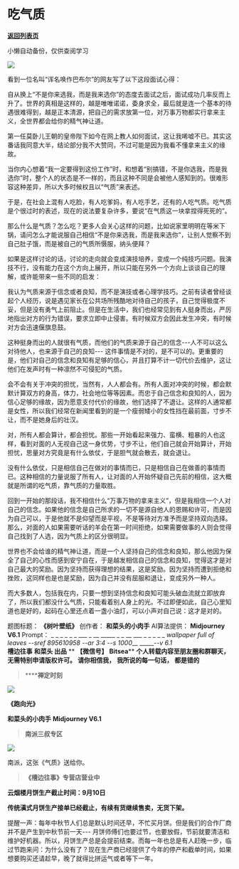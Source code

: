 # 吃气质

[**返回列表页**](/gzh/槽边往事)

小懒自动备份，仅供查阅学习

![](https://mmbiz.qpic.cn/mmbiz_jpg/Ia6gU9JNtkrzoWiayoLibRLeOop0ovBOPPrPsdHWjibl1arwoHTJ1u1fUqJnYyQ6KUw2CmHgFpPAB6PatmUiaGbTZg/640?wx_fmt=jpeg&from;=appmsg)

看到一位名叫“诨名唤作巴布尔”的网友写了以下这段面试心得：

自从换上“不是你来选我，而是我来选你”的态度去面试之后，面试成功几率反而上升了。世界的真相是这样的，越是唯唯诺诺，委身求全，最后就是连一个基本的待遇很难得到，越是正本清源，把自己的需求放第一位，对万事万物都实行拿来主义，全世界都会给你的精气神让道。

第一任莫卧儿王朝的皇帝陛下如今在网上教人如何面试，这让我唏嘘不已。其实这番话我同意大半，结论部分我不大赞同，不过可能是因为我看不懂拿来主义的缘故。

当你内心想着“我一定要得到这份工作”时，和想着“别搞错，不是你选我，而是我选你”时，整个人的状态是不一样的，而且这种不同是会被他人感知到的。很难形容这种差异，所以大多时候权且以“气质”来表述。

于是，在社会上混有人吃脸，有人吃爹妈，有人吃手艺，还有的人吃气质。吃气质是个很过时的表述，现在的说法要复杂许多，要说“在气质这一块拿捏得死死的”。  

那么什么是气质？怎么吃？更多人会关心这样的问题，比如说家里明明在等米下锅，请问怎么才能说服自己相信“不是你来选我，而是我来选你”，让别人觉察不到自己肚子饿，而是被自己的气质所慑服，纳头便拜？

如果是这样讨论的话，讨论的走向就会变成演技培养，变成一个纯技巧问题。我演技不行，没有能力在这个方向上展开，所以只能在另外一个方向上谈谈自己的理解，或许能带来一些不同的启发：

我认为气质来源于信念或者良知，而不是演技或者心理学技巧。之前有读者曾经谈起个人经历，说是遇见家长在公共场所残酷地对待自己的孩子，自己觉得极度不妥，但是没有勇气上前阻止。但是在生活中，我们也经常见到有人挺身而出，严厉地指出对方的行为错误，要求立即中止侵害。有时候双方会因此发生冲突，有时候对方会迅速偃旗息鼓。

这种挺身而出的人就很有气质，而他们的气质来源于自己的信念---人不可以这么对待他人，也来源于自己的良知---
这件事情是不对的，是不可以的。更重要的是，他们对自己的信念和良知有足够的信心，并且打算不计一切代价去维护，这让他们在发声时有一种凛然不可侵犯的气质。

会不会有关于冲突的担忧，当然有，人人都会有。所有人面对冲突的时候，都会默默计算双方的身高，体力，社会地位等等因素。而忠于自己信念和良知的人，因为信心足够的缘故，因为愿意支付代价的缘故，他们选择了不退让。这样的人通常都是女性，所以我们经常在新闻里看到的是一个瘦弱矮小的女性挡在最前面，寸步不让，而不是她身后的壮汉。

对，所有人都会算计，都会担忧。那些一开始看起来强力、蛮横、粗暴的人也这样，看到对面的人无视自己这一身优势，寸步不让，他们自己就会开始算计，开始担忧，思量对方究竟是有什么依仗，于是胆气就会散去，就会退让。

没有什么依仗，只是相信自己在做对的事情而已，只是相信自己在做善的事情而已。这种相信的力量说服了所有人，让对面的人开始怀疑自己先前的相信，这大概就是所谓的吃气质，靠气质的力量取胜。

回到一开始的那段话，我不相信什么“万事万物的拿来主义”，但是我相信一个人对自己的信念。如果他的信念是自己所求的一切不是源自他人的恩赐和许可，而是因为自己可以，于是他就不是仰望而是平视，不是等待对方准予而是坚持双向选择。那么，对面的人如果需要听话的羊会在第一时间拒绝，如果需要做事的人则会觉得自己找到了人选，因为气质上的区分很明显。

世界也不会给谁的精气神让道，而是一个人坚持自己的信念和良知，那么他因为保全了自己的心性而感到安宁自在，于是越发相信自己的信念和良知，觉得这才是对自己最大的奖励。因为坚持而获得理想的结果，这是奖励。因为坚持而遭到拒绝和挫败，这同样也是也是奖励，因为自己并没有屈服和退让，变成另外一种人。  

而大多数人，包括我在内，只要一想到坚持信念和良知可能头破血流就立即放弃了，所以我们都没什么气质，只能看着别人身上的光。不过即便如此，自己心里知道也是好的，起码在心里还点着一盏小油灯，可以小声对自己说：这才是对的。  

  
题图标题： **《树叶壁纸》** 创作者： **和菜头的小肉手** AI算法提供： **Midjourney V6.1** Prompt： _ _ _ _
_ _ ___ _ __ _____ _ _ __ ___ _ _ _ _ _ _wallpaper full of leaves --sref
895610958 --ar 3:4 --s 1000___ _____-_-v 6.1_  
 **槽边往事** **和菜头 出品** ** **【微信号】** **Bitsea**** **个人转载内容至朋友圈和群聊天，无需特别申请版权许可。**
**请你相信我，** **我所说的每一句话，** **都是错的**

>  ******禅定时刻**

![](https://mmbiz.qpic.cn/mmbiz_jpg/Ia6gU9JNtkrzoWiayoLibRLeOop0ovBOPPWt5AicTkjnjoMDfiaEMNcnJpzcPMhtCRtzY5fNYydf1fTbe6TxH6c2Bw/640?wx_fmt=jpeg&from;=appmsg)

 **《跑向光》**

 **和菜头的小肉手** **Midjourney V6.1**

>  **南派三叔专区**

![](https://mmbiz.qpic.cn/mmbiz_jpg/Ia6gU9JNtkrzoWiayoLibRLeOop0ovBOPPa9lsZaLgvoajhwoHyCKoJ2ZHia8U2ESvk0nw39ZdiawY1NXMZMFicuOvQ/640?wx_fmt=jpeg&from;=appmsg)

南派，这张《气质》送给你。

>  **《槽边往事》专营店营业中**

 **云烟楼月饼生产截止时间：9月10日**  

 **传统滇式月饼生产接单已经截止，有续有货继续售卖，无货下架。**  

提醒一声：每年中秋节人们总是默认时间还早，不忙买月饼。但是我们的合作厂商并不是产生到中秋节前一天---
月饼师傅们也要过节，也要放假，节前就要清洁和维护好机器。所以，月饼生产总是会提前结束。而每一年也总是有人赶晚一步，临过节跑来问：为什么没有了？现在生产商已经提供了今年的停产和截单时间，如果想要购买还请趁早，晚了就得比拼运气或者等下一年。  

